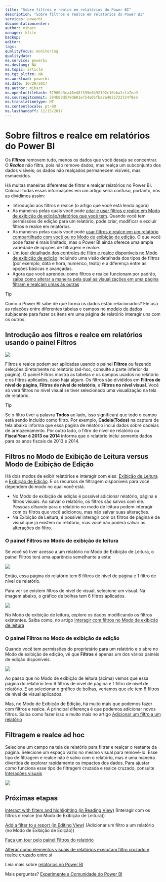 ```yaml
---
title: "Sobre filtros e realce em relatórios do Power BI"
description: "Sobre filtros e realce em relatórios do Power BI"
services: powerbi
documentationcenter: 
author: mihart
manager: kfile
backup: 
editor: 
tags: 
qualityfocus: monitoring
qualitydate: 
ms.service: powerbi
ms.devlang: NA
ms.topic: article
ms.tgt_pltfrm: NA
ms.workload: powerbi
ms.date: 10/29/2017
ms.author: mihart
ms.openlocfilehash: 57960c3ca46e48f399e0492192c10cba2cfa7ea9
ms.sourcegitcommit: 284b09d579d601e754a05fba2a4025723724f8eb
ms.translationtype: HT
ms.contentlocale: pt-BR
ms.lasthandoff: 11/15/2017
---
```

# <a name="about-filters-and-highlighting-in-power-bi-reports"></a>Sobre filtros e realce em relatórios do Power BI
Os ***Filtros*** removem tudo, menos os dados que você deseja se concentrar.  O ***Realce*** não filtra, pois não remove dados, mas realça um subconjunto dos dados visíveis; os dados não realçados permanecem visíveis, mas esmaecidos.

Há muitas maneiras diferentes de filtrar e realçar relatórios no Power BI. Colocar todas essas informações em um artigo seria confuso, portanto, nós as dividimos assim:

* Introdução aos filtros e realce (o artigo que você está lendo agora)
* As maneiras pelas quais você pode [criar e usar filtros e realce em Modo de exibição de edição/relatórios que você tem](power-bi-report-add-filter.md). Quando você tem permissões de edição para um relatório, pode criar, modificar e excluir filtros e realce em relatórios.
* As maneiras pelas quais você pode [usar filtros e realce em um relatório compartilhado com você ou no Modo de exibição de edição](service-interact-with-a-report-in-reading-view.md). O que você pode fazer é mais limitado, mas o Power BI ainda oferece uma ampla variedade de opções de filtragem e realce.  
* [Um tour detalhado dos controles de filtro e realce disponíveis no Modo de exibição de edição](power-bi-how-to-report-filter.md) incluindo uma visão detalhada dos tipos de filtros (por exemplo, data e hora, numérico, texto) e a diferença entre as opções básicas e avançadas.
* Agora que você aprendeu como filtros e realce funcionam por padrão, [saiba como alterar a maneira pela qual as visualizações em uma página filtram e realçam umas às outras](service-reports-visual-interactions.md)

> [!TIP]
> Como o Power BI sabe de que forma os dados estão relacionados?  Ele usa as relações entre diferentes tabelas e campos no [modelo de dados](https://support.office.com/article/Create-a-Data-Model-in-Excel-87e7a54c-87dc-488e-9410-5c75dbcb0f7b?ui=en-US&rs=en-US&ad=US) subjacente para fazer os itens em uma página de relatório interagir uns com os outros.
> 
> 

## <a name="introduction-to-filters-and-highlighting-in-reports-using-the-filters-pane"></a>Introdução aos filtros e realce em relatórios usando o painel Filtros
![](media/power-bi-reports-filters-and-highlighting/power-bi-add-filter-reading-view.png)

Filtros e realce podem ser aplicadas usando o painel **Filtros** ou fazendo seleções diretamente no relatório (ad-hoc, consulte a parte inferior da página). O painel Filtros mostra as tabelas e os campos usados no relatório e os filtros aplicados, caso haja algum. Os filtros são divididos em **Filtros de nível de página**, **Filtros de nível de relatório**, e **Filtros no nível visual**.  Você só verá filtros no nível visual se tiver selecionado uma visualização na tela de relatório.

> [!TIP]
> Se o filtro tiver a palavra **Todos** ao lado, isso significará que todo o campo está sendo incluído como filtro.  Por exemplo, **Cadeia(Todos)** na captura de tela abaixo informa que essa página de relatório inclui dados sobre cadeias de armazenamento.  Por outro lado, o filtro de nível de relatório ou **FiscalYear é 2013 ou 2014** informa que o relatório inclui somente dados para os anos fiscais de 2013 e 2014.
> 
> 

## <a name="filters-in-reading-view-versus-editing-view"></a>Filtros no Modo de Exibição de Leitura versus Modo de Exibição de Edição
Há dois modos de exibir relatórios e interagir com eles: [Exibição de Leitura](service-interact-with-a-report-in-reading-view.md) e [Exibição de Edição](service-interact-with-a-report-in-editing-view.md).  E os recursos de filtragem disponíveis para você dependem do modo no qual você está.

* No Modo de exibição de edição é possível adicionar relatório, página e filtros visuais. Ao salvar o relatório, os filtros são salvos com ele. Pessoas olhando para o relatório no modo de leitura podem interagir com os filtros que você adicionou, mas não salvar suas alterações.
* Na Exibição de Leitura, é possível interagir com os filtros de página e de visual que já existem no relatório, mas você não poderá salvar as alterações do filtro.

### <a name="the-filters-pane-in-reading-view"></a>O painel Filtros no Modo de exibição de leitura
Se você só tiver acesso a um relatório no Modo de Exibição de Leitura, o painel Filtros terá uma aparência semelhante a esta:

![](media/power-bi-reports-filters-and-highlighting/power-bi-filter-reading-view.png)

Então, essa página do relatório tem 6 filtros de nível de página e 1 filtro de nível de relatório.

Para ver se existem filtros de nível de visual, selecione um visual. Na imagem abaixo, o gráfico de bolhas tem 6 filtros aplicados.

![](media/power-bi-reports-filters-and-highlighting/power-bi-filter-visual-level.png)

No Modo de exibição de leitura, explore os dados modificando os filtros existentes. Saiba como, no artigo [Interagir com filtros no Modo de exibição de leitura](service-interact-with-a-report-in-reading-view.md)

### <a name="the-filters-pane-in-editing-view"></a>O painel Filtros no Modo de exibição de edição
Quando você tem permissões do proprietário para um relatório e o abre no Modo de exibição de edição, vê que **Filtros** é apenas um dos vários painéis de edição disponíveis.

![](media/power-bi-reports-filters-and-highlighting/power-bi-add-filter-editing-view.png)

Ao passo que no Modo de exibição de leitura (acima) vemos que essa página do relatório tem 6 filtros de nível de página e 1 filtro de nível de relatório. E ao selecionar o gráfico de bolhas, veríamos que ele tem 6 filtros de nível de visual aplicados.

Mas, no Modo de Exibição de Edição, há muito mais que podemos fazer com filtros e realce. A principal diferença é que podemos adicionar novos filtros. Saiba como fazer isso e muito mais no artigo [Adicionar um filtro a um relatório](power-bi-report-add-filter.md)

## <a name="ad-hoc-filterting-and-highlighting"></a>Filtragem e realce ad hoc
Selecione um campo na tela de relatório para filtrar e realçar o restante da página. Selecione um espaço vazio no mesmo visual para removê-lo. Esse tipo de filtragem e realce não é salvo com o relatório, mas é uma maneira divertida de explorar rapidamente os impactos dos dados. Para ajustar como funciona esse tipo de filtragem cruzada e realce cruzado, consulte [Interações visuais](service-reports-visual-interactions.md)

![](media/power-bi-reports-filters-and-highlighting/power-bi-adhoc-filter.gif)

## <a name="next-steps"></a>Próximas etapas
[Interact with filters and highlighting (in Reading View)](service-interact-with-a-report-in-reading-view.md) (Interagir com os filtros e realce (no Modo de Exibição de Leitura))

[Add a filter to a report (in Editing View)](power-bi-report-add-filter.md) (Adicionar um filtro a um relatório (no Modo de Exibição de Edição))

[Faça um tour pelo painel Filtros do relatório](power-bi-how-to-report-filter.md)

[Alterar como elementos visuais de relatórios executam filtro cruzado e realce cruzado entre si](service-reports-visual-interactions.md)

Leia mais sobre [relatórios no Power BI](service-reports.md)

Mais perguntas? [Experimente a Comunidade do Power BI](http://community.powerbi.com/)

